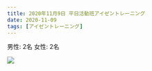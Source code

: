 ```yaml
---
title: 2020年11月9日 平日活動班アイゼントレーニング
date: 2020-11-09
tags: [アイゼントレーニング]
---
```


男性: 2名
女性: 2名

![](/2020/11/09/20201109/1.jpg)
